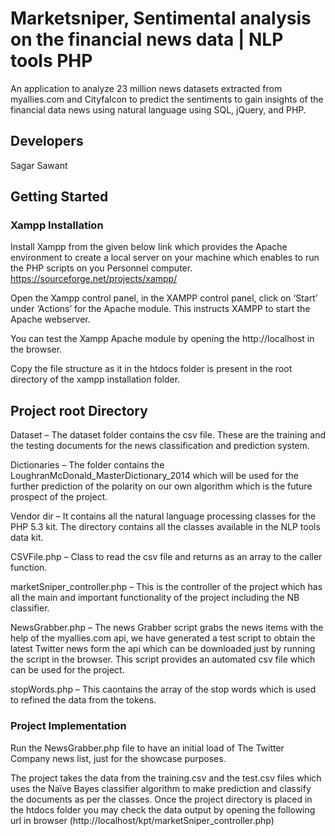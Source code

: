 # Marketsniper, Sentimental analysis on the financial news data | NLP tools PHP                                

An application to analyze 23 million news datasets extracted from myallies.com and Cityfalcon to predict the sentiments to gain insights of the financial data news using natural language using SQL, jQuery, and PHP.

## Developers
Sagar Sawant

## Getting Started
### Xampp Installation
Install Xampp from the given below link which provides the Apache environment to create a local server on your machine which enables to run the PHP scripts on you Personnel computer. https://sourceforge.net/projects/xampp/

Open the Xampp control panel, in the XAMPP control panel, click on ‘Start’ under ‘Actions’ for the Apache module. This instructs XAMPP to start the Apache webserver.

You can test the Xampp Apache module by opening the http://localhost in the browser.

Copy the file structure as it in the htdocs folder is present in the root directory of the xampp installation folder.

## Project root Directory
Dataset – The dataset folder contains the csv file. These are the training and the testing documents for the news classification and prediction system.

Dictionaries – The folder contains the LoughranMcDonald_MasterDictionary_2014 which will be used for the further prediction of the polarity on our own algorithm which is the future prospect of the project.

Vendor dir – It contains all the natural language processing classes for the PHP 5.3 kit. The directory contains all the classes available in the NLP tools data kit.

CSVFile.php – Class to read the csv file and returns as an array to the caller function.

marketSniper_controller.php – This is the controller of the project which has all the main and important functionality of the project including the NB classifier.

NewsGrabber.php – The news Grabber script grabs the news items with the help of the myallies.com api, we have generated a test script to obtain the latest Twitter news form the api which can be downloaded just by running the script in the browser. This script provides an automated csv file which can be used for the project.

stopWords.php – This caontains the array of the stop words which is used to refined the data from the tokens.

### Project Implementation
Run the NewsGrabber.php file to have an initial load of The Twitter Company news list, just for the showcase purposes.

The project takes the data from the training.csv and the test.csv files which uses the Naïve Bayes classifier algorithm to make prediction and classify the documents as per the classes. Once the project directory is placed in the htdocs folder you may check the data output by opening the following url in browser (http://localhost/kpt/marketSniper_controller.php)
